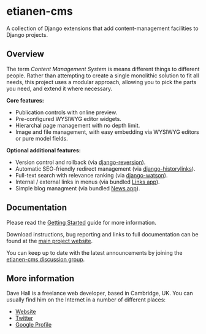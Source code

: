 etianen-cms
===========

A collection of Django extensions that add content-management facilities to Django projects.


Overview
--------

The term *Content Management System* is means different things to different people.
Rather than attempting to create a single monolithic solution to fit all needs, this project uses
a modular approach, allowing you to pick the parts you need, and extend it where necessary.

**Core features:**

*   Publication controls with online preview.
*   Pre-configured WYSIWYG editor widgets.
*   Hierarchal page management with no depth limit.
*   Image and file management, with easy embedding via WYSIWYG editors or pure model fields.

**Optional additional features:**

*   Version control and rollback (via [django-reversion](https://github.com/etianen/django-reversion)).
*   Automatic SEO-friendly redirect management (via [django-historylinks](https://github.com/etianen/django-historylinks)).
*   Full-text search with relevance ranking (via [django-watson](https://github.com/etianen/django-watson)).
*   Internal / external links in menus (via bundled [Links app](https://github.com/etianen/cms/wiki/links-app)).
*   Simple blog managment (via bundled [News app](https://github.com/etianen/cms/wiki/news-app)).


Documentation
-------------

Please read the [Getting Started][] guide for more information.

[Getting Started]: https://github.com/etianen/cms/wiki
    "Getting started with etianen-cms"
    
Download instructions, bug reporting and links to full documentation can be
found at the [main project website][].

[main project website]: http://github.com/etianen/cms
    "etianen-cms on GitHub"

You can keep up to date with the latest announcements by joining the
[etianen-cms discussion group][].

[etianen-cms discussion group]: http://groups.google.com/group/etianen-cms
    "etianen-cms Google Group"


More information
----------------

Dave Hall is a freelance web developer, based in Cambridge, UK. You can usually
find him on the Internet in a number of different places:

*   [Website](http://www.etianen.com/ "Dave Hall's homepage")
*   [Twitter](http://twitter.com/etianen "Dave Hall on Twitter")
*   [Google Profile](http://www.google.com/profiles/david.etianen "Dave Hall's Google profile")